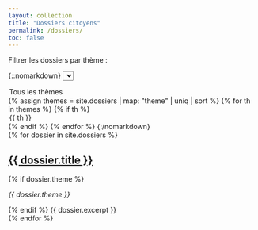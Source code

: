 ```yaml
---
layout: collection
title: "Dossiers citoyens"
permalink: /dossiers/
toc: false
---
```


<p class="notice--primary">Filtrer les dossiers par thème :</p>

{::nomarkdown}
<select id="theme-filter">
  <option value="all">Tous les thèmes</option>
  {% assign themes = site.dossiers | map: "theme" | uniq | sort %}
  {% for th in themes %}
    {% if th %}
      <option value="{{ th | slugify }}">{{ th }}</option>
    {% endif %}
  {% endfor %}
</select>
{:/nomarkdown}


<div id="dossier-list">
  {% for dossier in site.dossiers %}
    <article class="dossier-item" data-theme="{{ dossier.theme | slugify }}">
      <h2><a href="{{ dossier.url | relative_url }}">{{ dossier.title }}</a></h2>
      {% if dossier.theme %}<p><em>{{ dossier.theme }}</em></p>{% endif %}
      {{ dossier.excerpt }}
    </article>
  {% endfor %}
</div>

<script>
(function() {
  const select = document.getElementById('theme-filter');
  const items = document.querySelectorAll('.dossier-item');

  function filter() {
    const val = select.value;
    items.forEach(it => {
      if (val === 'all' || it.dataset.theme === val) {
        it.style.display = '';
      } else {
        it.style.display = 'none';
      }
    });
  }
  select.addEventListener('change', filter);
})();
</script>
